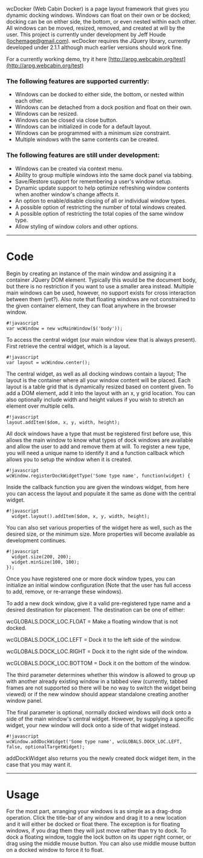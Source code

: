 wcDocker (Web Cabin Docker) is a page layout framework that gives you dynamic docking windows.  Windows can float on their own or be docked; docking can be on either side, the bottom, or even nested within each other.  All windows can be moved, resized, removed, and created at will by the user.  This project is currently under development by Jeff Houde (lochemage@gmail.com).  wcDocker requires the JQuery library, currently developed under 2.1.1 although much earlier versions should work fine.

For a currently working demo, try it here [http://arpg.webcabin.org/test](http://arpg.webcabin.org/test)

### The following features are supported currently: ###

* Windows can be docked to either side, the bottom, or nested within each other.
* Windows can be detached from a dock position and float on their own.
* Windows can be resized.
* Windows can be closed via close button.
* Windows can be initialized in code for a default layout.
* Windows can be programmed with a minimum size constraint.
* Multiple windows with the same contents can be created.


### The following features are still under development: ###

* Windows can be created via context menu.
* Ability to group multiple windows into the same dock panel via tabbing.
* Save/Restore support for remembering a user's window setup.
* Dynamic update support to help optimize refreshing window contents when another window's change affects it.
* An option to enable/disable closing of all or individual window types.
* A possible option of restricting the number of total windows created.
* A possible option of restricting the total copies of the same window type.
* Allow styling of window colors and other options.

****

# Code #


Begin by creating an instance of the main window and assigning it a container JQuery DOM element.
Typically this would be the document body, but there is no restriction if you want to use a
smaller area instead.  Multiple main windows can be used, however, no support exists for
cross interaction between them (yet?).  Also note that floating windows are not constrained to
the given container element, they can float anywhere in the browser window.
```
#!javascript
var wcWindow = new wcMainWindow($('body'));
```
To access the central widget (our main window view that is always present).
First retrieve the central widget, which is a layout.

```
#!javascript
var layout = wcWindow.center();
```
The central widget, as well as all docking windows contain a layout;
The layout is the container where all your window content will be placed.
Each layout is a table grid that is dynamically resized based on content
given. To add a DOM element, add it into the layout with an x, y grid
location. You can also optionally include width and height values if
you wish to stretch an element over multiple cells.
```
#!javascript
layout.addItem($dom, x, y, width, height);
```
All dock windows have a type that must be registered first before use, this allows
the main window to know what types of dock windows are available and allow the user
to add and remove them at will.  To register a new type, you will need a unique name
to identify it and a function callback which allows you to setup the window when
it is created.
```
#!javascript
wcWindow.registerDockWidgetType('Some type name', function(widget) {
```
Inside the callback function you are given the windows widget, from here you can
access the layout and populate it the same as done with the central widget.
```
#!javascript
  widget.layout().addItem($dom, x, y, width, height);
```
You can also set various properties of the widget here as well, such as
the desired size, or the minimum size.  More properties will become available
as development continues.
```
#!javascript
  widget.size(200, 200);
  widget.minSize(100, 100);
});
```
Once you have registered one or more dock window types, you can initialize
an initial window configuration (Note that the user has full access to add,
remove, or re-arrange these windows).

To add a new dock window, give it a valid pre-registered type name and a
desired destination for placement.  The destination can be one of either:

wcGLOBALS.DOCK_LOC.FLOAT    = Make a floating window that is not docked.

wcGLOBALS.DOCK_LOC.LEFT     = Dock it to the left side of the window.

wcGLOBALS.DOCK_LOC.RIGHT    = Dock it to the right side of the window.

wcGLOBALS.DOCK_LOC.BOTTOM   = Dock it on the bottom of the window.

The third parameter determines whether this window is allowed to group
up with another already existing window in a tabbed view (currently, tabbed
frames are not supported so there will be no way to switch the widget
being viewed) or if the new window should appear standalone creating
another window panel.

The final parameter is optional, normally docked windows will dock onto
a side of the main window's central widget. However, by supplying a
specific widget, your new window will dock onto a side of that widget
instead.
```
#!javascript
wcWindow.addDockWidget('Some type name', wcGLOBALS.DOCK_LOC.LEFT, false, optionalTargetWidget);
```
addDockWidget also returns you the newly created dock widget item, in the
case that you may want it.

****

# Usage #

For the most part, arranging your windows is as simple as a drag-drop operation.  Click the title-bar of any window and drag it to a new location and it will either be docked or float there.  The exception is for floating windows, if  you drag them they will just move rather than try to dock.  To dock a floating window, toggle the lock button on its upper right corner, or drag using the middle mouse button.  You can also use middle mouse button on a docked window to force it to float.